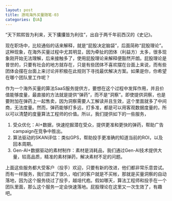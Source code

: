 ```yaml
---
layout: post
title: 游戏海外买量随笔-03
categories: [UA]
---
```


“天下熙熙皆为利来，天下攮攮皆为利往”，出自于两千年前西汉的《史记》。

现在职场中，比较通俗的话来解释，就是“屁股决定脑袋”，后面简称“屁股理论”。这种现象，在海外买量过程中尤其明显，因为牵扯的团体（利益方）太多，很多现象刚开始无法理解，后来接触多了，使用屁股理论来解释便豁然开朗。屁股理论是普世的，只要有社会的地方就存在，只是有些团体不喜欢摆在台面上来说，而有些团体会摆在台面上来讨论并积极在此规则下寻找最优解决方案。如果是你，你希望在哪个团队里工作呢？

作为一个海外买量的算法SaaS服务提供方，要想在这个过程中发挥作用，并且价值能够度量，最直接的方法就是提供“弹药”，而不是“洞察”。即使提供洞察，也是要附加在弹药上一起售卖，因为洞察需要人工解读并且生效，这个里面就多了中间商，无法度量。然而，弹药能够打多远，打多准，都是可以用客观数据度量的，所以可以清楚的度量算法工程师的价值。所以，我们提供如下的一些服务，

1. 受众优化：AI+数据，快速挖掘潜在受众，提供更准和更快的弹药，帮助广告campaign在竞争中胜出。
2. 算法驱动的SKAN评估：类似GPS，帮助投手更准确的知道当前的ROI，以及回本周期。
3. Gen-AI+数据驱动的素材制作：素材是消耗品，我们通过Gen-AI技术提供大量，较高品质，精准的素材弹药，解决素材不足的问题。

上面这些服务都大受客户（投手）欢迎，只要有新的改进，他们都非常乐意尝试。而有一样服务，我们尝试了很久，咱们的客户就是不买帐，那就是买量洞察的自动落地，因为这个服务绕过了投手，越俎代庖。假如哪天，算法工程师和投手在一个团队里面，那么这个服务一定会快速落地。屁股理论在这里又一次生效了，有趣吧。
